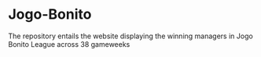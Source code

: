 # Jogo-Bonito
The repository entails the website displaying the winning managers in Jogo Bonito League across 38 gameweeks 
